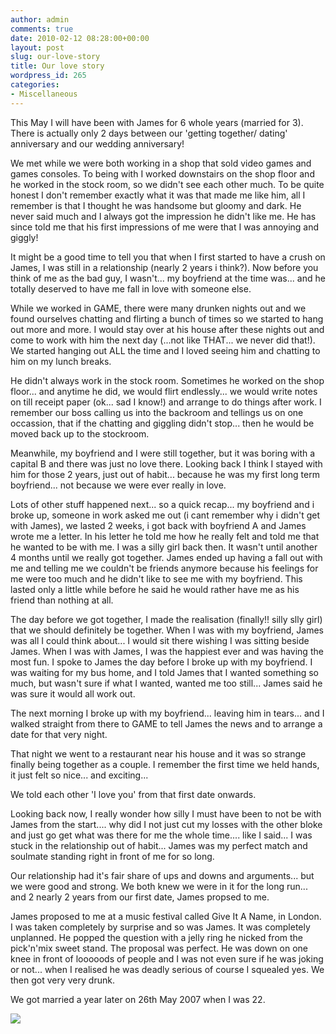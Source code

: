 ```yaml
---
author: admin
comments: true
date: 2010-02-12 08:28:00+00:00
layout: post
slug: our-love-story
title: Our love story
wordpress_id: 265
categories:
- Miscellaneous
---
```


  
This May I will have been with James for 6 whole years (married for 3).  There is actually only 2 days between our 'getting together/ dating' anniversary and our wedding anniversary!  
  
We met while we were both working in a shop that sold video games and games consoles.  To being with I worked downstairs on the shop floor and he worked in the stock room, so we didn't see each other much.  To be quite honest I don't remember exactly what it was that made me like him, all I remember is that I thought he was handsome but gloomy and dark.  He never said much and I always got the impression he didn't like me.  He has since told me that his first impressions of me were that I was annoying and giggly!  
  
It might be a good time to tell you that when I first started to have a crush on James, I was still in a relationship (nearly 2 years i think?).  Now before you think of me as the bad guy, I wasn't... my boyfriend at the time was... and he totally deserved to have me fall in love with someone else.  
  
While we worked in GAME, there were many drunken nights out and we found ourselves chatting and flirting a bunch of times so we started to hang out more and more.  I would stay over at his house after these nights out and come to work with him the next day (...not like THAT... we never did that!).  We started hanging out ALL the time and I loved seeing him and chatting to him on my lunch breaks.  
  
He didn't always work in the stock room.  Sometimes he worked on the shop floor... and anytime he did, we would flirt endlessly... we would write notes on till receipt paper (ok... sad I know!) and arrange to do things after work.  I remember our boss calling us into the backroom and tellings us on one occassion, that if the chatting and giggling didn't stop... then he would be moved back up to the stockroom.  
  
Meanwhile, my boyfriend and I were still together, but it was boring with a capital B and there was just no love there.  Looking back I think I stayed with him for those 2 years, just out of habit... because he was my first long term boyfriend... not because we were ever really in love.  
  
Lots of other stuff happened next... so a quick recap... my boyfriend and i broke up, someone in work asked me out (i cant remember why i didn't get with James), we lasted 2 weeks, i got back with boyfriend A and James wrote me a letter.  In his letter he told me how he really felt and told me that he wanted to be with me.  I was a silly girl back then.  It wasn't until another 4 months until we really got together.  James ended up having a fall out with me and telling me we couldn't be friends anymore because his feelings for me were too much and he didn't like to see me with my boyfriend.  This lasted only a little while before he said he would rather have me as his friend than nothing at all.  
  
The day before we got together, I made the realisation (finally!!  silly slly girl) that we should definitely be together.  When I was with my boyfriend, James was all I could think about... I would sit there wishing I was sitting beside James.  When I was with James, I was the happiest ever and was having the most fun.  I spoke to James the day before I broke up with my boyfriend.  I was waiting for my bus home, and I told James that I wanted something so much, but wasn't sure if what I wanted, wanted me too still... James said he was sure it would all work out.  
  
The next morning I broke up with my boyfriend... leaving him in tears... and I walked straight from there to GAME to tell James the news and to arrange a date for that very night.  
  
That night we went to a restaurant near his house and it was so strange finally being together as a couple.  I remember the first time we held hands, it just felt so nice... and exciting...  
  
We told each other 'I love you' from that first date onwards.  
  
Looking back now, I really wonder how silly I must have been to not be with James from the start.... why did I not just cut my losses with the other bloke and just go get what was there for me the whole time.... like I said... I was stuck in the relationship out of habit... James was my perfect match and soulmate standing right in front of me for so long.  
  
Our relationship had it's fair share of ups and downs and arguments... but we were good and strong.  We both knew we were in it for the long run... and 2 nearly 2 years from our first date, James propsed to me.  
  
James proposed to me at a music festival called Give It A Name, in London.  I was taken completely by surprise and so was James.  It was completely unplanned.  He popped the question with a jelly ring he nicked from the pick'n'mix sweet stand.  The proposal was perfect.  He was down on one knee in front of looooods of people and I was not even sure if he was joking or not... when I realised he was deadly serious of course I squealed yes.  We then got very very drunk.  
  
We got married a year later on 26th May 2007 when I was 22.

![](https://blogger.googleusercontent.com/tracker/251139911615938991-633377535063400614?l=www.outmumbered.com)
